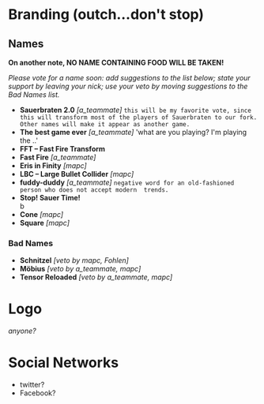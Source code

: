 # Branding (outch…don't stop)

## Names

**On another note, NO NAME CONTAINING FOOD WILL BE TAKEN!**

_Please vote for a name soon: add suggestions to the list below; state your support by leaving your nick; use your veto by moving suggestions to the *Bad Names* list._

* **Sauerbraten 2.0**             _[a_teammate]_ `this will be my favorite vote, since this will transform most of the players of Sauerbraten to our fork. Other names will make it appear as another game.`
* **The best game ever**             _[a_teammate]_ 'what are you playing? I'm playing the ..'
* **FFT – Fast Fire Transform**
* **Fast Fire**             _[a_teammate]_
* **Eris in Finity**           _[mapc]_
* **LBC – Large Bullet Collider** _[mapc]_
* **fuddy-duddy**             _[a_teammate]_ `negative word for an old-fashioned person who does not accept modern  trends.`
* **Stop! Sauer Time!**        
b
* **Cone** _[mapc]_
* **Square** _[mapc]_

### Bad Names

* **Schnitzel** _[veto by mapc, Fohlen]_
* **Möbius** _[veto by a_teammate, mapc]_
* **Tensor Reloaded** _[veto by a_teammate, mapc]_

# Logo

_anyone?_

# Social Networks

* twitter?
* Facebook?
